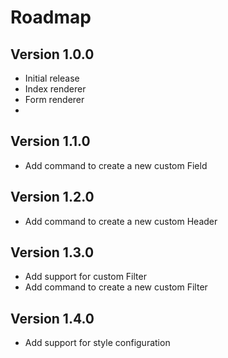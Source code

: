 # Roadmap

## Version 1.0.0
- Initial release
- Index renderer
- Form renderer
- 
## Version 1.1.0
- Add command to create a new custom Field

## Version 1.2.0
- Add command to create a new custom Header

## Version 1.3.0
- Add support for custom Filter
- Add command to create a new custom Filter

## Version 1.4.0
- Add support for style configuration
